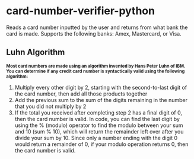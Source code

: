 # card-number-verifier-python
Reads a card number inputted by the user and returns from what bank the card is made. Supports the following banks: Amex, Mastercard, or Visa.

## Luhn Algorithm
<sub> **Most card numbers are made using an algorithm invented by Hans Peter Luhn of IBM. You can determine if any credit card number is syntactically valid using the following algorithm:**
1. Multiply every other digit by 2, starting with the second-to-last digit of the card number, then add all those products together
2. Add the previous sum to the sum of the digits remaining in the number that you did not multiply by 2
3. If the total you received after completing step 2 has a final digit of 0, then the card number is valid. In code, you can find the last digit by using the % (modulo) operator to find the modulo between your sum and 10 (sum % 10), which will return the remainder left over after you divide your sum by 10. Since only a number ending with the digit 0 would return a remainder of 0, if your modulo operation returns 0, then the card number is valid.</sub>
